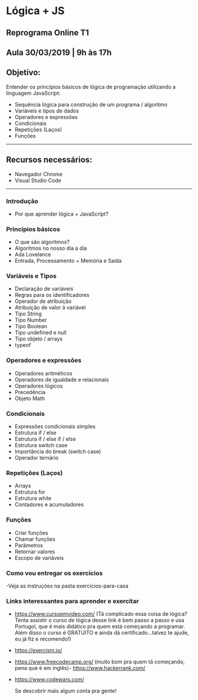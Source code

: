 # Lógica + JS 
## Reprograma Online T1 
Aula 30/03/2019 |  9h às 17h
---
## Objetivo:
Entender os princípios básicos de lógica de programação utilizando a linguagem JavaScript:
- Sequência lógica para construção de um programa / algoritmo
- Variáveis e tipos de dados
- Operadores e expressões
- Condicionais
- Repetições (Laços)
- Funções
---
## Recursos necessários:
- Navegador Chrome
- Visual Studio Code
---
### Introdução  
- Por que aprender lógica + JavaScript?
  
### Princípios básicos
- O que são algoritmos?
- Algoritmos no nosso dia a dia
- Ada Lovelance
- Entrada, Processamento + Memória e Saída
  
### Variáveis e Tipos
- Declaração de variáveis
- Regras para os identificadores
- Operador de atribuição
- Atribuição de valor à variável
- Tipo String
- Tipo Number
- Tipo Boolean
- Tipo undefined e null
- Tipo objeto / arrays 
- typeof
### Operadores e expressões
- Operadores aritméticos 
- Operadores de igualdade e relacionais
- Operadores lógicos 
- Precedência
- Objeto Math
### Condicionais 
- Expressões condicionais simples
- Estrutura if / else
- Estrutura if / else if / else
- Estrutura switch case
- Importância do break (switch case)
- Operador ternário
### Repetições (Laços)
- Arrays
- Estrutura for
- Estrutura while
- Contadores e acumuladores
### Funções
- Criar funções
- Chamar funções
- Parâmetros
- Retornar valores
- Escopo de variáveis
### Como vou entregar os exercícios
-Veja as instruções na pasta exercicios-para-casa

### Links interessantes para aprender e exercitar

- https://www.cursoemvideo.com/ (Tá complicado essa coisa de lógica? Tenta assistir o curso de lógica desse link é bem passo a passo e usa Portugol, que é mais didático pra quem está começando a programar. Além disso o curso é GRATUITO e ainda dá certificado...talvez te ajude, eu já fiz e recomendo!)
- https://exercism.io/
- https://www.freecodecamp.org/ (muito bom pra quem tá começando, pena que é em inglês)- https://www.hackerrank.com/
- https://www.codewars.com/

    
    Se descobrir mais algum conta pra gente!
    
